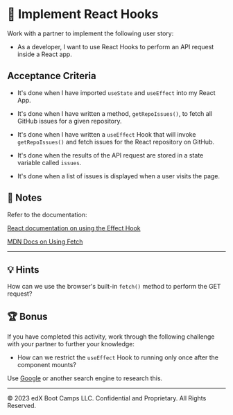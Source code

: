 # 📖 Implement React Hooks

Work with a partner to implement the following user story:

* As a developer, I want to use React Hooks to perform an API request inside a React app.

## Acceptance Criteria

* It's done when I have imported `useState` and `useEffect` into my React App.

* It's done when I have written a method, `getRepoIssues()`, to fetch all GitHub issues for a given repository.

* It's done when I have written a `useEffect` Hook that will invoke `getRepoIssues()` and fetch issues for the React repository on GitHub.

* It's done when the results of the API request are stored in a state variable called `issues`.

* It's done when a list of issues is displayed when a user visits the page.

## 📝 Notes

Refer to the documentation:

[React documentation on using the Effect Hook](https://reactjs.org/docs/hooks-effect.html)

[MDN Docs on Using Fetch](https://developer.mozilla.org/en-US/docs/Web/API/Fetch_API/Using_Fetch)

---

## 💡 Hints

How can we use the browser's built-in `fetch()` method to perform the GET request?

## 🏆 Bonus

If you have completed this activity, work through the following challenge with your partner to further your knowledge:

* How can we restrict the `useEffect` Hook to running only once after the component mounts?

Use [Google](https://www.google.com) or another search engine to research this.

---
© 2023 edX Boot Camps LLC. Confidential and Proprietary. All Rights Reserved.
